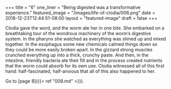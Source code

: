 +++
title = "6"
one_liner = "Being digested was a transformative experience."
featured_image = "/images/life-of-clodia/006.png"
date = 2018-12-23T12:44:51-08:00
layout = "featured-image"
draft = false
+++

Clodia gave the word, and the worm ate her in one bite. She embarked on a breathtaking tour of the wondrous machinery of the worm’s digestive system. In the pharynx she watched as everything was slimed up and mixed together. In the esophagus some new chemicals calmed things down so they could be more easily broken apart. In the gizzard strong muscles crunched everything up into a thick, crunchy paste. And then, in the intestine, friendly bacteria ate their fill and in the process created nutrients that the worm could absorb for its own use. Clodia witnessed all of this first hand: half-fascinated, half-anxious that all of this also happened to her.

Go to [page 8]({{< ref "008.md" >}}).
